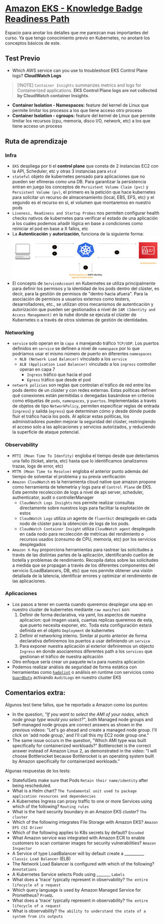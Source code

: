 # [Amazon EKS - Knowledge Badge Readiness Path](https://explore.skillbuilder.aws/learn/lp/1931/amazon-eks-knowledge-badge-readiness-path)
Espacio para anotar los detalles que me parezcan mas importantes del curso. Ya que tengo conocimiento previo en Kubernetes, no anotaré los conceptos básicos de este.


## Test Previo
- Which AWS service can you use to troubleshoot EKS Control Plane logs? **CloudWatch Logs**
> [!NOTE] `Container Insights` summarizes metrics and logs for Containerized applications. **EKS Control Plane logs are not collected by CloudWatch container Insights**.
- **Container Isolation - Namespaces:** feature del kernel de Linux que permite limitar los procesos a los que tiene acceso otro proceso
- **Container Isolation - cgroups:** feature del kernel de Linux que permite limitar los recursos (cpu, memoria, disco I/O, network, etc) a los que tiene acceso un proceso


## Ruta de aprendizaje
### Infra
- `EKS` despliega por ti el **control plane** que consta de 2 instancias EC2 con la API, Scheduler, etc y otras 3 instancias para `etcd`
- `stateful` objeto de kubernetes pensado para aplicaciones que no pueden ser efímeras como una DB. Para garantizar la persistencia entran en juego los conceptos de `Persistent Volume Claim (pvc)` y `Persistent Volume (pv)`, el primero es la petición que hace kubernetes para solicitar un recurso de almacenamiento (local, EBS, EFS, etc) y el segundo es el recurso en sí, el volumen que montaremos en nuestro pods
- `Liveness, Readiness and Startup Probes` nos permiten configurar health checks nativos de kubernetes para verificar el estado de una aplicación a los cuales podemos añadir lógica en base a condiciones como reiniciar el pod en base a X fallos, etc
- La **Autenticación** y **autorización**, funciona de la siguiente forma:
![Auth](Auth.png)
- El concepto de `ServiceAccount` en Kubernetes se utiliza principalmente para definir los permisos y la identidad de los pods dentro del clúster, es decir, para la gestión de permisos de "dentro hacia afuera". Para la asociación de permisos a usuarios externos como testers, desarrolladores, etc., se utilizan otros mecanismos de autenticación y autorización que pueden ser gestionados a nivel de `IAM (Identity and Access Management)` en la nube donde se ejecuta el clúster de Kubernetes o a través de otros sistemas de gestión de identidades.

### Networking
- `service` solo operan en la `capa 4` manejando tráfico `TCP/UDP`. Los puertos definidos en `service` se definen a nivel de `namespace` por lo que podríamos usar el mismo número de puerto en diferentes `namespaces`
    - `NLB (Network Load Balancer)` vínculado a los `service`
    - `ALB (Application Load Balancer)` vínculado a los `ingress` controller operan en capa 7
        - `Ingress` tráfico que hacia el pod
        - `Egress` tráfico que desde el pod
- `network policies` son reglas que controlan el tráfico de red entre los pods dentro de un clúster y con redes externas. Estas políticas definen qué conexiones están permitidas o denegadas basándose en criterios como etiquetas de `pods`, `namespaces`, y `puertos`. Implementadas a través de objetos de tipo `NetworkPolicy`, permiten especificar reglas de entrada (`ingress`) y salida (`egress`) que determinan cómo y desde dónde puede fluir el tráfico hacia los pods. Al aplicar estas políticas, los administradores pueden mejorar la seguridad del clúster, restringiendo el acceso solo a las aplicaciones y servicios autorizados, y reduciendo la superficie de ataque potencial.

### Observability
- `MTTI (Mean Time To Idenfity)` engloba el tiempo desde que detectamos una fallo (ticket, alerta, etc) hasta que lo identificamos (analizamos trazas, logs de error, etc)
- `MTTR (Mean Time to Resolve)` engloba el anterior punto además del tiempo de solventar el problema y su previa verificación
- `Amazon CloudWatch` es la herramienta cloud native que amazon propone como herramienta de telemetría y logs para el `Control Plane` de EKS. Este permite recolección de logs a nivel de api server, scheduler, authenticator, audit o controllerManager
    - `CloudWatch Logs Insights` nos permite realizar consultas directamente sobre nuestros logs para facilitar la explotación de estos
    - `CloudWatch Logs` utiliza un agente de `fluentbit` desplegado en cada nodo de clúster para la obtención de logs de los pods.
    - `CloudWatch Container Insight` utiliza `CloudWatch agent` desplegado en cada nodo para recolección de métricas del rendimiento o recursos usados (consumo de CPU, memoría, etc) por los servicios desplegados
- `Amazon X-Ray` proporciona herramientas para rastrear las solicitudes a través de las distintas partes de la aplicación, identificando cuellos de botella y problemas de rendimiento. Recopila datos sobre las solicitudes a medida que se propagan a través de los diferentes componentes del servicio (LoadBalancers, DB, etc) que nos permite obtener una visión detallada de la latencia, identificar errores y optimizar el rendimiento de las aplicaciones.



### Aplicaciones
- Los pasos a tener en cuenta cuando queremos desplegar una app en nuestro cluster de kubernetes mediante `raw manifest` son:
    1. Definir de forma declarativa, vía yaml, los aspectos de nuestra aplicacion: qué imagen usará, cuantas replicas queremos de esta, que puerto necesita exponer, etc. Toda esta configuración estará definida en el objeto `Deployment` de kubernetes
    2. Definir el networking interno. Similar al punto anterior de forma declarativa definiremos los puertos a usar definiendo un `service`
    3. Para exponer nuestra aplicación al exterior definiremos un objecto `Ingress` en donde asociaremos diferentes path a los `services` que gestionan el tráfico de nuestra aplicación
- Otro enfoque sería crear un paquete `Helm` para nuestra aplicación
- Podemos realizar análisis de seguridad de forma estática con herramientas como [`hadolint`](https://github.com/hadolint/hadolint) o análisis en runtime con servicios como [`GuardDuty`](https://aws.amazon.com/es/guardduty/) activando `AuditLogs` en nuestro cluster EKS



## Comentarios extra:
Algunos test tiene fallos, que he reportado a Amazon como los puntos:
- In the question, *"If you want to select the AMI of your nodes, which node group type would you select?"*, both Managed node groups and Self-managed node groups are correct answers as shown in the previous videos: "Let's go ahead and create a managed node group. I'll click on 'add node group,' and I'll call this my EC2 node group one."
- The same issue occurs in the question, "Which AMI type was built specifically for containerized workloads?" Bottlerocket is the correct answer instead of Amazon Linux 2, as demonstrated in the video: "I will choose Bottlerocket because Bottlerocket is an operating system built by Amazon specifically for containerized workloads."

Algunas respuestas de los tests:
- StatefulSets make sure that Pods `Retain their name/identity` after being rescheduled.
- What is a Helm chart? `The fundamental unit used to package application resources and dependencies`
- A Kubernetes Ingress can proxy traffic to one or more Services using which of the following? `Routing rules`
- What is the hard security boundary in an Amazon EKS cluster? `The cluster`
- Which of the following integrates File Storage with Amazon EKS? `Amazon EFS CSI Driver`
- Which of the following applies to K8s secrets by default? `Encoded`
- What Amazon service was integrated with Amazon ECR to enable customers to scan container images for security vulnerabilities? `Amazon Inspector`
- A Service of type LoadBalancer will by default create a __________ `Classic Load Balancer` (ELB)
- The Network Load Balancer is configured with which of the following? `Annotations`
- A Kubernetes Service selects Pods using _______ `Labels`
- What does a 'trace' typically represent in observability? `The entire lifecycle of a request`
- Which query language is used by Amazon Managed Service for Prometheus? `PromQL`
- What does a 'trace' typically represent in observability? `The entire lifecycle of a request`
- What is observability? `The ability to understand the state of a system from its outputs`
